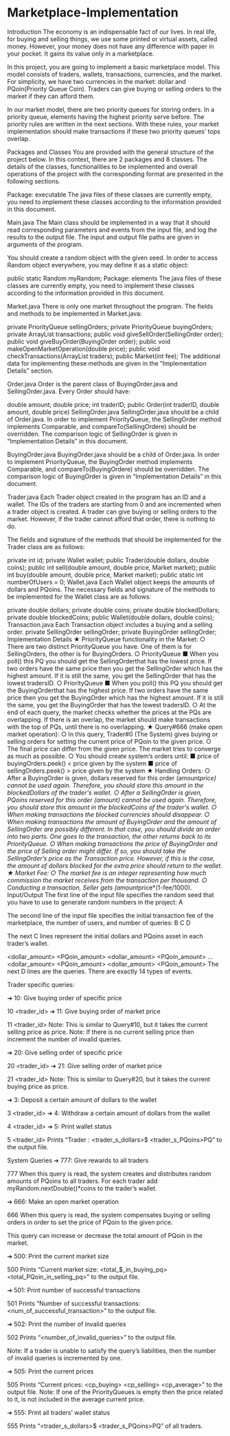 # Marketplace-Implementation
Introduction
The economy is an indispensable fact of our lives. In real life, for buying and selling things, we use some printed or virtual assets, called money. However, your money does not have any difference with paper in your pocket. It gains its value only in a marketplace.

In this project, you are going to implement a basic marketplace model. This model consists of traders, wallets, transactions, currencies, and the market. For simplicity, we have two currencies in the market: dollar and PQoin(Priority Queue Coin). Traders can give buying or selling orders to the market if they can afford them.

In our market model, there are two priority queues for storing orders. In a priority queue, elements having the highest priority serve before. The priority rules are written in the next sections. With these rules, your market implementation should make transactions if these two priority queues’ tops overlap.

Packages and Classes
You are provided with the general structure of the project below. In this context, there are 2 packages and 8 classes. The details of the classes, functionalities to be implemented and overall operations of the project with the corresponding format are presented in the following sections.

Package: executable
The java files of these classes are currently empty, you need to implement these classes according to the information provided in this document.

Main.java
The Main class should be implemented in a way that it should read corresponding parameters and events from the input file, and log the results to the output file. The input and output file paths are given in arguments of the program.

You should create a random object with the given seed. In order to access Random object everywhere, you may define it as a static object:

public static Random myRandom;
Package: elements
The java files of these classes are currently empty, you need to implement these classes according to the information provided in this document.

Market.java
There is only one market throughout the program. The fields and methods to be implemented in Market.java:

private PriorityQueue<SellingOrder> sellingOrders;
private PriorityQueue<BuyingOrder> buyingOrders;
private ArrayList<Transaction> transactions;
public void giveSellOrder(SellingOrder order);
public void giveBuyOrder(BuyingOrder order);
public void makeOpenMarketOperation(double price);
public void checkTransactions(ArrayList<Trader> traders);
public Market(int fee);
The additional data for implementing these methods are given in the “Implementation Details” section.

Order.java
Order is the parent class of BuyingOrder.java and SellingOrder.java. Every Order should have:

double amount;
double price;
int traderID;
public Order(int traderID, double amount, double price)
SellingOrder.java
SellingOrder.java should be a child of Order.java. In order to implement PriorityQueue, the SellingOrder method implements Comparable, and compareTo(SellingOrdere) should be overridden. The comparison logic of SellingOrder is given in “Implementation Details” in this document.

BuyingOrder.java
BuyingOrder.java should be a child of Order.java. In order to implement PriorityQueue, the BuyingOrder method implements Comparable, and compareTo(BuyingOrdere) should be overridden. The comparison logic of BuyingOrder is given in “Implementation Details” in this document.

Trader.java
Each Trader object created in the program has an ID and a wallet. The IDs of the traders are starting from 0 and are incremented when a trader object is created. A trader can give buying or selling orders to the market. However, if the trader cannot afford that order, there is nothing to do.

The fields and signature of the methods that should be implemented for the Trader class are as follows:

private int id;
private Wallet wallet;
public Trader(double dollars, double coins);
public int sell(double amount, double price, Market market);
public int buy(double amount, double price, Market market);
public static int numberOfUsers = 0;
Wallet.java
Each Wallet object keeps the amounts of dollars and PQoins. The necessary fields and signature of the methods to be implemented for the Wallet class are as follows:

private double dollars;
private double coins;
private double blockedDollars;
private double blockedCoins;
public Wallet(double dollars, double coins);
Transaction.java
Each Transaction object includes a buying and a selling order.
private SellingOrder sellingOrder;
private BuyingOrder sellingOrder;
Implementation Details
★ PriorityQueue functionality in the Market:
    ○ There are two distinct PriorityQueue you have. One of them is for
    SellingOrders, the other is for BuyingOrders.
    ○ PriorityQueue<SellingOrder>
■ When you poll() this PQ you should get the SellingOrderthat has the
lowest price. If two orders have the same price then you get the
SellingOrder which has the highest amount. If it is still the same, you
get the SellingOrder that has the lowest tradersID.
    ○ PriorityQueue<BuyingOrder>
■ When you poll() this PQ you should get the BuyingOrderthat has the
highest price. If two orders have the same price then you get the
BuyingOrder which has the highest amount. If it is still the same, you
get the BuyingOrder that has the lowest tradersID.
    ○ At the end of each query, the market checks whether the prices at the PQs
    are overlapping. If there is an overlap, the market should make transactions
    with the top of PQs, until there is no overlapping.
★ Query#666 (make open market operation):
    ○ In this query, Trader#0 (The System) gives buying or selling orders for setting
    the current price of PQoin to the given price.
    ○ The final price can differ from the given price. The market tries to converge as
    much as possible.
    ○ You should create system’s orders until:
        ■ price of buyingOrders.peek() < price given by the system
        ■ price of sellingOrders.peek() > price given by the system
★ Handling Orders:
    ○ After a BuyingOrder is given, dollars reserved for this order (amount*price)
    cannot be used again. Therefore, you should store this amount in the
    blockedDollars of the trader's wallet.
    ○ After a SellingOrder is given, PQoins reserved for this order (amount) cannot
    be used again. Therefore, you should store this amount in the blockedCoins
    of the trader's wallet.
    ○ When making transactions the blocked currencies should disappear.
    ○ When making transactions the amount of BuyingOrder and the amount of
    SellingOrder are possibly different. In that case, you should divide an order
    into two parts. One goes to the transaction, the other returns back to its
    PriorityQueue.
    ○ When making transactions the price of BuyingOrder and the price of Selling
    order might differ. If so, you should take the SellingOrder’s price as the
    Transaction price. However, if this is the case, the amount of dollars blocked
    for the extra price should return to the wallet.
★ Market Fee:
    ○ The market fee is an integer representing how much commission the market
    receives from the transaction per thousand.
    ○ Conducting a transaction, Seller gets (amount*price*(1-fee/1000).
Input/Output
The first line of the input file specifies the random seed that you have to use to generate random numbers in the project: A

The second line of the input file specifies the initial transaction fee of the marketplace, the number of users, and number of queries: B C D

The next C lines represent the initial dollars and PQoins asset in each trader’s wallet.

<dollar_amount> <PQoin_amount>
<dollar_amount> <PQoin_amount>
...
<dollar_amount> <PQoin_amount>
<dollar_amount> <PQoin_amount>
The next D lines are the queries. There are exactly 14 types of events.

Trader specific queries:

➔ 10: Give buying order of specific price

10 <trader_id> <price> <amount>
➔ 11: Give buying order of market price

11 <trader_id> <amount>
Note: This is similar to Query#10, but it takes the current selling price as price. Note: If there is no current selling price then increment the number of invalid queries.

➔ 20: Give selling order of specific price

20 <trader_id> <price> <amount>
➔ 21: Give selling order of market price

21 <trader_id> <amount>
Note: This is similar to Query#20, but it takes the current buying price as price.

➔ 3: Deposit a certain amount of dollars to the wallet

3 <trader_id> <amount>
➔ 4: Withdraw a certain amount of dollars from the wallet

4 <trader_id> <amount>
➔ 5: Print wallet status

5 <trader_id>
Prints “Trader : <trader_s_dollars>$ <trader_s_PQoins>PQ” to the output file.

System Queries
➔ 777: Give rewards to all traders

777
When this query is read, the system creates and distributes random amounts of PQoins to all traders. For each trader add myRandom.nextDouble()*coins to the trader’s wallet.

➔ 666: Make an open market operation

666 <price>
When this query is read, the system compensates buying or selling orders in order to set the price of PQoin to the given price.

This query can increase or decrease the total amount of PQoin in the market.

➔ 500: Print the current market size

500
Prints “Current market size: <total_$_in_buying_pq> <total_PQoin_in_selling_pq>” to the output file.

➔ 501: Print number of successful transactions

501
Prints “Number of successful transactions: <num_of_successful_transaction>” to the output file.

➔ 502: Print the number of invalid queries

502
Prints “<number_of_invalid_queries>” to the output file.

Note: If a trader is unable to satisfy the query’s liabilities, then the number of invalid queries is incremented by one.

➔ 505: Print the current prices

505
Prints “Current prices: <cp_buying> <cp_selling> <cp_average>” to the output file. Note: If one of the PriorityQueues is empty then the price related to it, is not included in the average current price.

➔ 555: Print all traders’ wallet status

555
Prints “<trader_s_dollars>$ <trader_s_PQoins>PQ” of all traders.
